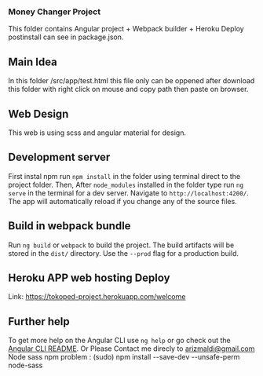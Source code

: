 ### Money Changer Project

This folder contains Angular project + Webpack builder + Heroku Deploy postinstall can see in package.json.

## Main Idea

In this folder /src/app/test.html this file only can be oppened after download this folder with right click on mouse and copy path then paste on browser.

## Web Design

This web is using scss and angular material for design.

## Development server

First instal npm run `npm install` in the folder using terminal direct to the project folder. Then, After `node_modules` installed in the folder type run `ng serve` in the terminal for a dev server. Navigate to `http://localhost:4200/`. The app will automatically reload if you change any of the source files.

## Build in webpack bundle

Run `ng build` or `webpack` to build the project. The build artifacts will be stored in the `dist/` directory. Use the `--prod` flag for a production build.

## Heroku APP web hosting Deploy

Link: https://tokoped-project.herokuapp.com/welcome

## Further help

To get more help on the Angular CLI use `ng help` or go check out the [Angular CLI README](https://github.com/angular/angular-cli/blob/master/README.md). Or Please Contact me direcly to arizmaldi@gmail.com
Node sass npm problem : (sudo) npm install --save-dev  --unsafe-perm node-sass
